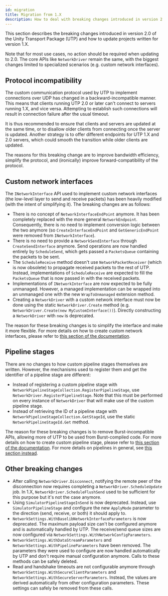 ```yaml
---
id: migration
title: Migration from 1.X
description: How to deal with breaking changes introduced in version 2.0 of Unity Transport.
---
```


This section describes the breaking changes introduced in version 2.0 of the Unity Transport Package (UTP) and how to update projects written for version 1.X.

Note that for most use cases, no action should be required when updating to 2.0. The core APIs like `NetworkDriver` remain the same, with the biggest changes limited to specialized scenarios (e.g. custom network interfaces).

## Protocol incompatibility

The custom communication protocol used by UTP to implement connections over UDP has changed in a backward-incompatible manner. This means that clients running UTP 2.0 or later can't connect to servers running 1.X, and vice versa. Attempting to establish such connections will result in connection failure after the usual timeout.

It is thus recommended to ensure that clients and servers are updated at the same time, or to disallow older clients from connecting once the server is updated. Another strategy is to offer different endpoints for UTP 1.X and 2.0 servers, which could smooth the transition while older clients are updated.

The reasons for this breaking change are to improve bandwidth efficiency, simplify the protocol, and (ironically) improve forward-compatibility of the protocol.

## Custom network interfaces

The `INetworkInterface` API used to implement custom network interfaces (the low-level layer to send and receive packets) has been heavily modified (with the intent of simplifying it). The breaking changes are as follows:

  * There is no concept of `NetworkInterfaceEndPoint` anymore. It has been completely replaced with the more general `NetworkEndpoint`. Consequently, there is no need to implement conversion logic between the two anymore (so `CreateInterfaceEndPoint` and `GetGenericEndPoint` were removed from `INetworkInterface`).
  * There is no need to provide a `NetworkSendInterface` through `CreateSendInterface` anymore. Send operations are now handled entirely by `ScheduleSend`, which gets passed a `PacketsQueue` containing the packets to be sent.
  * The `ScheduleReceive` method doesn't use `NetworkPacketReceiver` (which is now obsolete) to propagate received packets to the rest of UTP. Instead, implementations of `ScheduleReceive` are expected to fill the `PacketsQueue` that is now passed in with the received packets.
  * Implementations of `INetworkInterface` are now expected to be fully unmanaged. However, a managed implementation can be wrapped into an unmanaged one with the new `WrapToUnmanaged` extension method.
  * Creating a `NetworkDriver` with a custom network interface must now be done using the static `NetworkDriver.Create` method (e.g. `NetworkDriver.Create(new MyCustomInterface())`). Directly constructing a `NetworkDriver` with `new` is deprecated.

The reason for these breaking changes is to simplify the interface and make it more flexible. For more details on how to create custom network interfaces, please refer to [this section of the documentation](custom-network-interface.md).

## Pipeline stages

There are no changes to how custom pipeline stages themselves are written. However, the mechanisms used to register them and get the identifier of a pipeline stage are different:

  * Instead of registering a custom pipeline stage with `NetworkPipelineStageCollection.RegisterPipelineStage`, use `NetworkDriver.RegisterPipelineStage`. Note that this must be performed on every instance of `NetworkDriver` that will make use of the custom pipeline stage.
  * Instead of retrieving the ID of a pipeline stage with `NetworkPipelineStageCollection.GetStageId`, use the static `NetworkPipelineStageId.Get` method.

The reason for these breaking changes is to remove Burst-incompatible APIs, allowing more of UTP to be used from Burst-compiled code. For more details on how to create custom pipeline stage, please refer to [this section of the documentation](custom-pipeline.md). For more details on pipelines in general, see [this section instead](pipelines-usage.md).

## Other breaking changes

  * After calling `NetworkDriver.Disconnect`, notifying the remote peer of the disconnection now requires completing a `NetworkDriver.ScheduleUpdate` job. In 1.X, `NetworkDriver.ScheduleFlushSend` used to be sufficient for this purpose but it's not the case anymore.
  * Using `SimulatorPipelineStageInSend` is now deprecated. Instead, use `SimulatorPipelineStage` and configure the new `ApplyMode` parameter to the direction (send, receive, or both) it should apply to.
  * `NetworkSettings.WithBaselibNetworkInterfaceParameters` is now deprecated. The maximum payload size can't be configured anymore and is automatically handled by UTP. The receive/send queue sizes are now configured via `NetworkSettings.WithNetworkConfigParameters`.
  * `NetworkSettings.WithDataStreamParameters` and `NetworkSettings.WithPipelineParameters` have been removed. The parameters they were used to configure are now handled automatically by UTP and don't require manual configuration anymore. Calls to these methods can be safely deleted.
  * Read and handshake timeouts are not configurable anymore through `NetworkSettings.WithSecureClientParameters` and `NetworkSettings.WithSecureServerParameters`. Instead, the values are derived automatically from other configuration parameters. These settings can safely be removed from these calls.